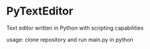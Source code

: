# PyTextEditor
Text editor written in Python with scripting capabilities

usage: clone repository and run main.py in python